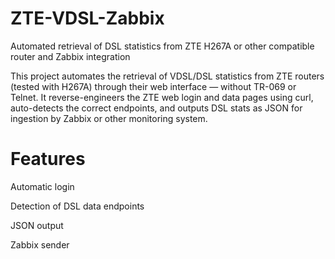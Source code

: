 # ZTE-VDSL-Zabbix
Automated retrieval of DSL statistics from ZTE H267A or other compatible router and Zabbix integration

This project automates the retrieval of VDSL/DSL statistics from ZTE routers (tested with H267A) through their web interface — without TR-069 or Telnet.
It reverse-engineers the ZTE web login and data pages using curl, auto-detects the correct endpoints, and outputs DSL stats as JSON for ingestion by Zabbix or other monitoring system.

# Features
Automatic login

Detection of DSL data endpoints

JSON output

Zabbix sender
